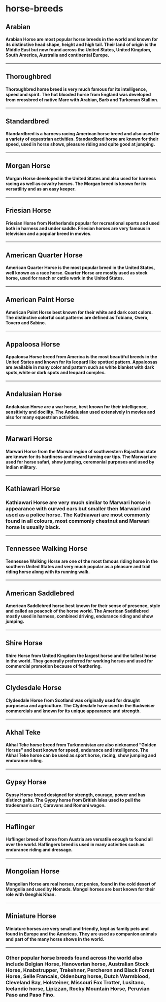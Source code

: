 # horse-breeds


## Arabian
#### Arabian Horse are most popular horse breeds in the world and known for its distinctive head shape, height and high tail. Their land of origin is the Middle East but now found across the United States, United Kingdom, South America, Australia and continental Europe.

---

## Thoroughbred
#### Thoroughbred horse breed is very much famous for its intelligence, speed and spirit. The hot blooded horse from England was developed from crossbred of native Mare with Arabian, Barb and Turkoman Stallion.

---

## Standardbred
#### Standardbred is a harness racing American horse breed and also used for a variety of equestrian activities. Standardbred horse are known for their speed, used in horse shows, pleasure riding and quite good at jumping.

---

## Morgan Horse
#### Morgan Horse developed in the United States and also used for harness racing as well as cavalry horses. The Morgan breed is known for its versatility and as an easy keeper.

---

## Friesian Horse
#### Friesian Horse from Netherlands popular for recreational sports and used both in harness and under saddle. Friesian horses are very famous in television and a popular breed in movies.

---

## American Quarter Horse
#### American Quarter Horse is the most popular breed in the United States, well known as a race horse. Quarter Horse are mostly used as stock horse, used for ranch or cattle work in the United States.

---

## American Paint Horse
#### American Paint Horse best known for their white and dark coat colors. The distinctive colorful coat patterns are defined as Tobiano, Overo, Tovero and Sabino.

---

## Appaloosa Horse
#### Appaloosa Horse breed from America is the most beautiful breeds in the United States and known for its leopard like spotted pattern. Appaloosas are available in many color and pattern such as white blanket with dark spots,white or dark spots and leopard complex.

---

## Andalusian Horse
#### Andalusian Horse are a war horse, best known for their intelligence, sensitivity and docility. The Andalusian used extensively in movies and also for many equestrian activities.

---

## Marwari Horse
#### Marwari Horse from the Marwar region of southwestern Rajasthan state are known for its hardiness and inward turning ear tips. The Marwari are used for horse safari, show jumping, ceremonial purposes and used by Indian military.

---

## Kathiawari Horse
### Kathiawari Horse are very much similar to Marwari horse in appearance with curved ears but smaller then Marwari and used as a police horse. The Kathiawari are most commonly found in all colours, most commonly chestnut and Marwari horse is usually black.

---

## Tennessee Walking Horse
#### Tennessee Walking Horse are one of the most famous riding horse in the southern United States and very much popular as a pleasure and trail riding horse along with its running walk.

---

## American Saddlebred
#### American Saddlebred horse best known for their sense of presence, style and called as peacock of the horse world. The American Saddlebred mostly used in harness, combined driving, endurance riding and show jumping.

---

## Shire Horse
#### Shire Horse from United Kingdom the largest horse and the tallest horse in the world. They generally preferred for working horses and used for commercial promotion because of feathering.

---

## Clydesdale Horse
#### Clydesdale Horse from Scotland was originally used for draught purposesa and agriculture. The Clydesdale have used in the Budweiser commercials and known for its unique appearance and strength.

---

## Akhal Teke
#### Akhal Teke horse breed from Turkmenistan are also nicknamed “Golden Horses” and best known for speed, endurance and intelligence. The Akhal Teke horse can be used as sport horse, racing, show jumping and endurance riding.

---

## Gypsy Horse
#### Gypsy Horse breed designed for strength, courage, power and has distinct gaits. The Gypsy horse from British Isles used to pull the tradesman’s cart, Caravans and Romani wagon.

---

## Haflinger
#### Haflinger breed of horse from Austria are versatile enough to found all over the world. Haflingers breed is used in many activities such as endurance riding and dressage.

---

## Mongolian Horse
#### Mongolian Horse are real horses, not ponies, found in the cold desert of Mongolia and used by Nomads. Mongol horses are best known for their role with Genghis Khan.

---


## Miniature Horse
#### Miniature horses are very small and friendly, kept as family pets and found in Europe and the Americas. They are used as companion animals and part of the many horse shows in the world.

---

### Other popular horse breeds found across the world also include Belgian Horse, Hanoverian horse, Australian Stock Horse, Knabstrupper, Trakehner, Percheron and Black Forest Horse, Selle Francais, Oldenburg horse, Dutch Warmblood, Cleveland Bay, Holsteiner, Missouri Fox Trotter, Lusitano, Icelandic horse, Lipizzan, Rocky Mountain Horse, Peruvian Paso and Paso Fino.



